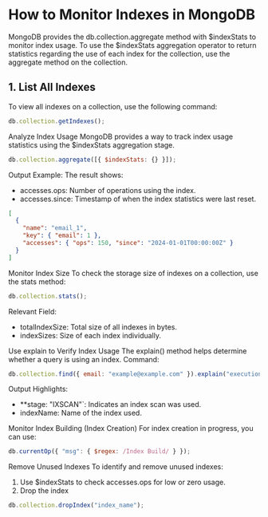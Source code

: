 # How to Monitor Indexes in MongoDB

MongoDB provides the db.collection.aggregate method with $indexStats to monitor index usage.
To use the $indexStats aggregation operator to return statistics regarding the use of each index for the collection, use the aggregate method on the collection.

## 1. **List All Indexes**
To view all indexes on a collection, use the following command:
```javascript
db.collection.getIndexes();
```
Analyze Index Usage
MongoDB provides a way to track index usage statistics using the $indexStats aggregation stage.
```javascript
db.collection.aggregate([{ $indexStats: {} }]);
```
Output Example:
The result shows:
* accesses.ops: Number of operations using the index.
* accesses.since: Timestamp of when the index statistics were last reset.
  
```json
[
  {
    "name": "email_1",
    "key": { "email": 1 },
    "accesses": { "ops": 150, "since": "2024-01-01T00:00:00Z" }
  }
]
```

Monitor Index Size
To check the storage size of indexes on a collection, use the stats method:
```javascript
db.collection.stats();
```
Relevant Field:
* totalIndexSize: Total size of all indexes in bytes.
* indexSizes: Size of each index individually.

Use explain to Verify Index Usage
The explain() method helps determine whether a query is using an index.
Command:
```javascript
db.collection.find({ email: "example@example.com" }).explain("executionStats");
```
Output Highlights:
* **stage: "IXSCAN"`: Indicates an index scan was used.
* indexName: Name of the index used.

Monitor Index Building (Index Creation)
For index creation in progress, you can use:
```javascript
db.currentOp({ "msg": { $regex: /Index Build/ } });
```

Remove Unused Indexes
To identify and remove unused indexes:
1. Use $indexStats to check accesses.ops for low or zero usage.
2. Drop the index
```javascript
db.collection.dropIndex("index_name");
```
   
